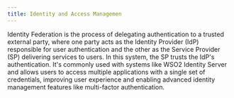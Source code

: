 ```yaml
---
title: Identity and Access Managemen
---
```


Identity Federation is the process of delegating authentication to a trusted external party, where one party acts as the Identity Provider (IdP) responsible for user authentication and the other as the Service Provider (SP) delivering services to users. In this system, the SP trusts the IdP's authentication. It's commonly used with systems like WSO2 Identity Server and allows users to access multiple applications with a single set of credentials, improving user experience and enabling advanced identity management features like multi-factor authentication.
